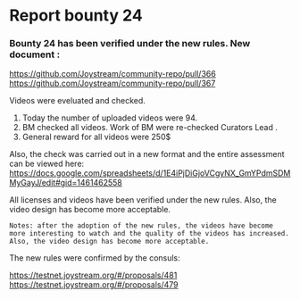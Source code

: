 # Report bounty 24
### Bounty 24 has been verified under the new rules. New document :

https://github.com/Joystream/community-repo/pull/366
https://github.com/Joystream/community-repo/pull/367

Videos were eveluated and checked.

   1. Today the number of uploaded videos were 94.
   2. BM checked all videos. Work of BM were re-checked Curators Lead .
   3. General reward for all videos were 250$

Also, the check was carried out in a new format and the entire assessment can be viewed here: 
https://docs.google.com/spreadsheets/d/1E4iPjDiGjoVCgyNX_GmYPdmSDMMyGayJ/edit#gid=1461462558

All licenses and videos have been verified under the new rules. Also, the video design has become more acceptable.

`Notes: after the adoption of the new rules, the videos have become more interesting to watch and the quality of the videos has increased.
Also, the video design has become more acceptable. `

The new rules were confirmed by the consuls:

https://testnet.joystream.org/#/proposals/481
https://testnet.joystream.org/#/proposals/479
